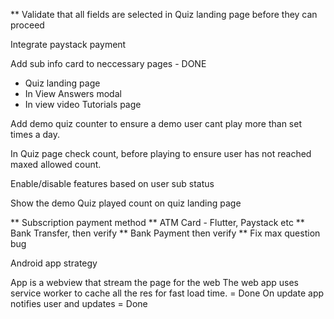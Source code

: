 ** Validate that all fields are selected in Quiz landing page before they can proceed

Integrate paystack payment

Add sub info card to neccessary pages - DONE
 - Quiz landing page
 - In View Answers modal
 - In view video Tutorials page
 

Add demo quiz counter to ensure a demo  user cant play more than set times a day.

In Quiz page check count, before playing to ensure user has not reached maxed allowed count.

Enable/disable features based on user sub status






Show the demo Quiz played count on quiz landing page

** Subscription payment method
   ** ATM Card - Flutter, Paystack etc
   ** Bank Transfer, then verify
   ** Bank Payment then verify
   ** Fix max question bug


Android app strategy

App is a webview that stream the page for the web
The web app uses service worker to cache all the res for fast load time. = Done
On update app notifies user and updates = Done
